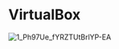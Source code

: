 # VirtualBox

![1_Ph97Ue_fYRZTUtBrlYP-EA](https://user-images.githubusercontent.com/100060507/221393493-5428d475-2eda-4c05-8d2c-bf9b3501e1c3.png)
